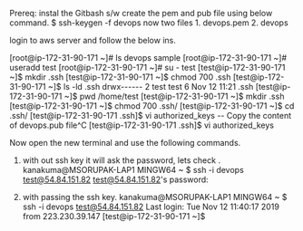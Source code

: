 Prereq:
instal the Gitbash s/w
create the pem and pub file using below command.
$ ssh-keygen -f devops 
now two files 
    1. devops.pem
    2. devops


login to aws server and follow the below ins.

[root@ip-172-31-90-171 ~]# ls
devops  sample
[root@ip-172-31-90-171 ~]# useradd test
[root@ip-172-31-90-171 ~]# su -  test
[test@ip-172-31-90-171 ~]$ mkdir .ssh
[test@ip-172-31-90-171 ~]$ chmod 700 .ssh
[test@ip-172-31-90-171 ~]$ ls -ld .ssh
drwx------ 2 test test 6 Nov 12 11:21 .ssh
[test@ip-172-31-90-171 ~]$ pwd
/home/test
[test@ip-172-31-90-171 ~]$ mkdir .ssh
[test@ip-172-31-90-171 ~]$ chmod 700 .ssh/
[test@ip-172-31-90-171 ~]$ cd .ssh/
[test@ip-172-31-90-171 .ssh]$ vi authorized_keys -- Copy the content of devops.pub file^C
[test@ip-172-31-90-171 .ssh]$ vi authorized_keys

Now open the new terminal and use the following commands.

1. with out ssh key it will ask the password, lets check .
    kanakuma@MSORUPAK-LAP1 MINGW64 ~
$ ssh -i devops test@54.84.151.82
test@54.84.151.82's password:

2. with passing the ssh key.
kanakuma@MSORUPAK-LAP1 MINGW64 ~
$ ssh -i devops test@54.84.151.82
Last login: Tue Nov 12 11:40:17 2019 from 223.230.39.147
[test@ip-172-31-90-171 ~]$



